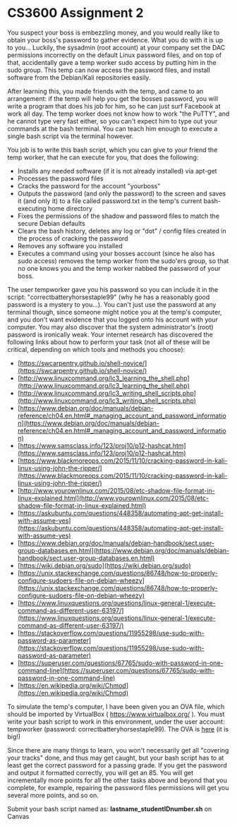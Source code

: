 # CS3600 Assignment 2
You suspect your boss is embezzling money, and you would really like to obtain your boss's password to gather evidence. What you do with it is up to you... Luckily, the sysadmin (root account) at your company set the DAC permissions incorrectly on the default Linux password files, and on top of that, accidentally gave a temp worker sudo access by putting him in the sudo group. This temp can now access the password files, and install software from the Debian/Kali repositories easily. 

After learning this, you made friends with the temp, and came to an arrangement: if the temp will help you get the bosses password, you will write a program that does his job for him, so he can just surf Facebook at work all day. The temp worker does not know how to work "the PuTTY", and he cannot type very fast either, so you can't expect him to type out your commands at the bash terminal. You can teach him enough to execute a single bash script via the terminal however. 

You job is to write this bash script, which you can give to your friend the temp worker, that he can execute for you, that does the following: 
- Installs any needed software (if it is not already installed) via apt-get
- Processes the password files
- Cracks the password for the account "yourboss"
- Outputs the password (and only the password) to the screen and saves it (and only it) to a file called password.txt in the temp's current bash-executing home directory
- Fixes the permissions of the shadow and password files to match the secure Debian defaults
- Clears the bash history, deletes any log or "dot" / config files created in the process of cracking the password
- Removes any software you installed
- Executes a command using your bosses account (since he also has sudo access) removes the temp worker from the sudo'ers group, so that no one knows you and the temp worker nabbed the password of your boss. 

The user tempworker gave you his password so you can include it in the script: "correctbatteryhorsestaple99" (why he has a reasonably good password is a mystery to you...). You can't just use the password at any terminal though, since someone might notice you at the temp's computer, and you don't want evidence that you logged onto his account with your computer. You may also discover that the system administrator's (root) password is ironically weak. Your internet research has discovered the following links about how to perform your task (not all of these will be critical, depending on which tools and methods you choose):

* [https://swcarpentry.github.io/shell-novice/](https://swcarpentry.github.io/shell-novice/)
* [http://www.linuxcommand.org/lc3_learning_the_shell.php](http://www.linuxcommand.org/lc3_learning_the_shell.php)
* [http://www.linuxcommand.org/lc3_writing_shell_scripts.php](http://www.linuxcommand.org/lc3_writing_shell_scripts.php)
* [https://www.debian.org/doc/manuals/debian-reference/ch04.en.html#_managing_account_and_password_information](https://www.debian.org/doc/manuals/debian-reference/ch04.en.html#_managing_account_and_password_information)
* [https://www.samsclass.info/123/proj10/p12-hashcat.htm](https://www.samsclass.info/123/proj10/p12-hashcat.htm)
* [https://www.blackmoreops.com/2015/11/10/cracking-password-in-kali-linux-using-john-the-ripper/](https://www.blackmoreops.com/2015/11/10/cracking-password-in-kali-linux-using-john-the-ripper/)
* [http://www.yourownlinux.com/2015/08/etc-shadow-file-format-in-linux-explained.html](http://www.yourownlinux.com/2015/08/etc-shadow-file-format-in-linux-explained.html)
* [https://askubuntu.com/questions/448358/automating-apt-get-install-with-assume-yes](https://askubuntu.com/questions/448358/automating-apt-get-install-with-assume-yes)
* [https://www.debian.org/doc/manuals/debian-handbook/sect.user-group-databases.en.html](https://www.debian.org/doc/manuals/debian-handbook/sect.user-group-databases.en.html)
* [https://wiki.debian.org/sudo](https://wiki.debian.org/sudo)
* [https://unix.stackexchange.com/questions/86748/how-to-properly-configure-sudoers-file-on-debian-wheezy](https://unix.stackexchange.com/questions/86748/how-to-properly-configure-sudoers-file-on-debian-wheezy)
* [https://www.linuxquestions.org/questions/linux-general-1/execute-command-as-different-user-63197/](https://www.linuxquestions.org/questions/linux-general-1/execute-command-as-different-user-63197/)
* [https://stackoverflow.com/questions/11955298/use-sudo-with-password-as-parameter](https://stackoverflow.com/questions/11955298/use-sudo-with-password-as-parameter)
* [https://superuser.com/questions/67765/sudo-with-password-in-one-command-line](https://superuser.com/questions/67765/sudo-with-password-in-one-command-line)
* [https://en.wikipedia.org/wiki/Chmod](https://en.wikipedia.org/wiki/Chmod)

To simulate the temp's computer, I have been given you an OVA file, which should be imported by VirtualBox ( https://www.virtualbox.org/ ). You must write your bash script to work in this environment, under the user account: tempworker (password: correctbatteryhorsestaple99). The OVA is [here](https://drive.google.com/open?id=0B-J2eAFxZBu1ZmlfUi16NGxCeE0) (it is big!)

Since there are many things to learn, you won't necessarily get all "covering your tracks" done, and thus may get caught, but your bash script has to at least get the correct password for a passing grade. If you get the password and output it formatted correctly, you will get an 85. You will get incrementally more points for all the other tasks above and beyond that you complete, for example, repairing the password files permissions will get you several more points, and so on.

Submit your bash script named as: **lastname_studentIDnumber.sh** on Canvas
